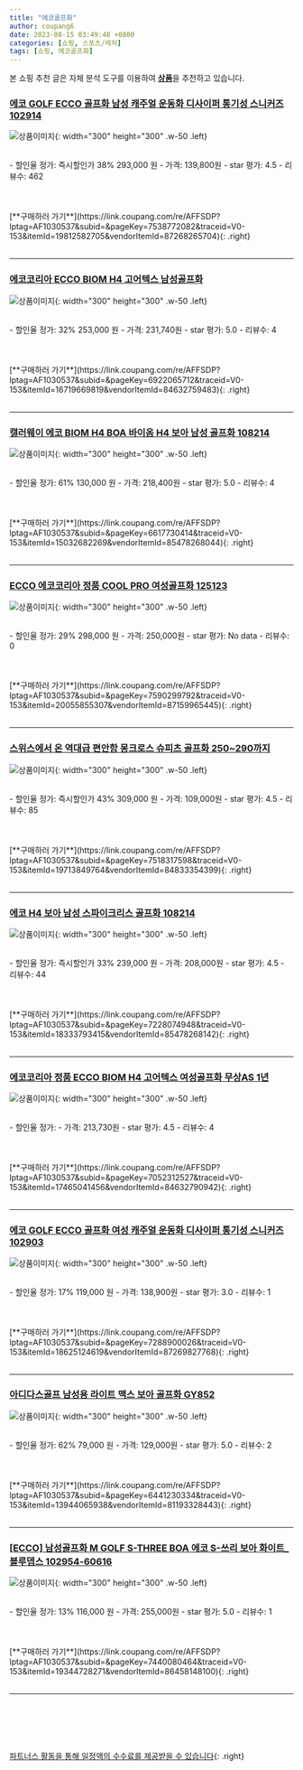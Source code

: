 ```yaml
---
title: "에코골프화"
author: coupang6
date: 2023-08-15 03:49:48 +0800
categories: [쇼핑, 스포츠/레저]
tags: [쇼핑, 에코골프화]
---
```


본 쇼핑 추천 글은 자체 분석 도구를 이용하여 [**상품**](https://link.coupang.com/a/bao1ui)을 추천하고 있습니다.

### [에코 GOLF ECCO 골프화 남성 캐주얼 운동화 디사이퍼 통기성 스니커즈 102914](https://link.coupang.com/re/AFFSDP?lptag=AF1030537&subid=&pageKey=7538772082&traceid=V0-153&itemId=19812582705&vendorItemId=87268265704)

![상품이미지](https://thumbnail8.coupangcdn.com/thumbnails/remote/230x230ex/image/vendor_inventory/3851/d9b0de6ec32e82535b6e306aa9b3cc0dfbcef282094b4287288dfd3b22b9.jpg){: width="300" height="300" .w-50 .left}


<br>
- 할인율 정가: 즉시할인가 38%  293,000   원
- 가격: 139,800원
- star 평가: 4.5
- 리뷰수: 462
<br>
<br>
<br>
<br>
[**구매하러 가기**](https://link.coupang.com/re/AFFSDP?lptag=AF1030537&subid=&pageKey=7538772082&traceid=V0-153&itemId=19812582705&vendorItemId=87268265704){: .right}
<br>
<br>

---

### [에코코리아 ECCO BIOM H4 고어텍스 남성골프화](https://link.coupang.com/re/AFFSDP?lptag=AF1030537&subid=&pageKey=6922065712&traceid=V0-153&itemId=16719669819&vendorItemId=84632759483)

![상품이미지](https://thumbnail6.coupangcdn.com/thumbnails/remote/230x230ex/image/vendor_inventory/c13b/dceb4747f7882619b734d9300baa8f7e71ac2f6f0f6586184e935117c9c9.jpg){: width="300" height="300" .w-50 .left}


<br>
- 할인율 정가: 32%  253,000   원
- 가격: 231,740원
- star 평가: 5.0
- 리뷰수: 4
<br>
<br>
<br>
<br>
[**구매하러 가기**](https://link.coupang.com/re/AFFSDP?lptag=AF1030537&subid=&pageKey=6922065712&traceid=V0-153&itemId=16719669819&vendorItemId=84632759483){: .right}
<br>
<br>

---

### [캘러웨이 에코 BIOM H4 BOA 바이옴 H4 보아 남성 골프화 108214](https://link.coupang.com/re/AFFSDP?lptag=AF1030537&subid=&pageKey=6617730414&traceid=V0-153&itemId=15032682269&vendorItemId=85478268044)

![상품이미지](https://thumbnail10.coupangcdn.com/thumbnails/remote/230x230ex/image/vendor_inventory/6ca2/5f581eb8852c59fee65c490ba6517f5ac12162afd9cbb1ca606f118cc6a9.jpg){: width="300" height="300" .w-50 .left}


<br>
- 할인율 정가: 61%  130,000   원
- 가격: 218,400원
- star 평가: 5.0
- 리뷰수: 4
<br>
<br>
<br>
<br>
[**구매하러 가기**](https://link.coupang.com/re/AFFSDP?lptag=AF1030537&subid=&pageKey=6617730414&traceid=V0-153&itemId=15032682269&vendorItemId=85478268044){: .right}
<br>
<br>

---

### [ECCO 에코코리아 정품 COOL PRO 여성골프화 125123](https://link.coupang.com/re/AFFSDP?lptag=AF1030537&subid=&pageKey=7590299792&traceid=V0-153&itemId=20055855307&vendorItemId=87159965445)

![상품이미지](https://thumbnail6.coupangcdn.com/thumbnails/remote/230x230ex/image/vendor_inventory/d1b9/124044721a25c37e007b440b4a882352e6b00414a7da7b962a58e17c2631.jpg){: width="300" height="300" .w-50 .left}


<br>
- 할인율 정가: 29%  298,000   원
- 가격: 250,000원
- star 평가: No data
- 리뷰수: 0
<br>
<br>
<br>
<br>
[**구매하러 가기**](https://link.coupang.com/re/AFFSDP?lptag=AF1030537&subid=&pageKey=7590299792&traceid=V0-153&itemId=20055855307&vendorItemId=87159965445){: .right}
<br>
<br>

---

### [스위스에서 온 역대급 편안함 몽크로스 슈피츠 골프화 250~290까지](https://link.coupang.com/re/AFFSDP?lptag=AF1030537&subid=&pageKey=7518317598&traceid=V0-153&itemId=19713849764&vendorItemId=84833354399)

![상품이미지](https://thumbnail6.coupangcdn.com/thumbnails/remote/230x230ex/image/vendor_inventory/0cf6/3d3f97ba4f2aa66bf7e5db8d2cfb22b9db2e26edf1c4a4d34093012784a0.jpg){: width="300" height="300" .w-50 .left}


<br>
- 할인율 정가: 즉시할인가 43%  309,000   원
- 가격: 109,000원
- star 평가: 4.5
- 리뷰수: 85
<br>
<br>
<br>
<br>
[**구매하러 가기**](https://link.coupang.com/re/AFFSDP?lptag=AF1030537&subid=&pageKey=7518317598&traceid=V0-153&itemId=19713849764&vendorItemId=84833354399){: .right}
<br>
<br>

---

### [에코 H4 보아 남성 스파이크리스 골프화 108214](https://link.coupang.com/re/AFFSDP?lptag=AF1030537&subid=&pageKey=7228074948&traceid=V0-153&itemId=18333793415&vendorItemId=85478268142)

![상품이미지](https://thumbnail10.coupangcdn.com/thumbnails/remote/230x230ex/image/vendor_inventory/6ca2/5f581eb8852c59fee65c490ba6517f5ac12162afd9cbb1ca606f118cc6a9.jpg){: width="300" height="300" .w-50 .left}


<br>
- 할인율 정가: 즉시할인가 33%  239,000   원
- 가격: 208,000원
- star 평가: 4.5
- 리뷰수: 44
<br>
<br>
<br>
<br>
[**구매하러 가기**](https://link.coupang.com/re/AFFSDP?lptag=AF1030537&subid=&pageKey=7228074948&traceid=V0-153&itemId=18333793415&vendorItemId=85478268142){: .right}
<br>
<br>

---

### [에코코리아 정품 ECCO BIOM H4 고어텍스 여성골프화 무상AS 1년](https://link.coupang.com/re/AFFSDP?lptag=AF1030537&subid=&pageKey=7052312527&traceid=V0-153&itemId=17465041456&vendorItemId=84632790942)

![상품이미지](https://thumbnail6.coupangcdn.com/thumbnails/remote/230x230ex/image/vendor_inventory/de69/2e7515b3a868297080f82200e56b2c40cb6eefa4eda066b5a4ce4f6635ce.jpg){: width="300" height="300" .w-50 .left}


<br>
- 할인율 정가: 
- 가격: 213,730원
- star 평가: 4.5
- 리뷰수: 4
<br>
<br>
<br>
<br>
[**구매하러 가기**](https://link.coupang.com/re/AFFSDP?lptag=AF1030537&subid=&pageKey=7052312527&traceid=V0-153&itemId=17465041456&vendorItemId=84632790942){: .right}
<br>
<br>

---

### [에코 GOLF ECCO 골프화 여성 캐주얼 운동화 디사이퍼 통기성 스니커즈 102903](https://link.coupang.com/re/AFFSDP?lptag=AF1030537&subid=&pageKey=7288900026&traceid=V0-153&itemId=18625124619&vendorItemId=87269827768)

![상품이미지](https://thumbnail6.coupangcdn.com/thumbnails/remote/230x230ex/image/vendor_inventory/fb50/59de9128988559954456869046902303a4b93b2def6954dabdbfa79404c3.jpg){: width="300" height="300" .w-50 .left}


<br>
- 할인율 정가: 17%  119,000   원
- 가격: 138,900원
- star 평가: 3.0
- 리뷰수: 1
<br>
<br>
<br>
<br>
[**구매하러 가기**](https://link.coupang.com/re/AFFSDP?lptag=AF1030537&subid=&pageKey=7288900026&traceid=V0-153&itemId=18625124619&vendorItemId=87269827768){: .right}
<br>
<br>

---

### [아디다스골프 남성용 라이트 맥스 보아 골프화 GY852](https://link.coupang.com/re/AFFSDP?lptag=AF1030537&subid=&pageKey=6441230334&traceid=V0-153&itemId=13944065938&vendorItemId=81193328443)

![상품이미지](https://thumbnail6.coupangcdn.com/thumbnails/remote/230x230ex/image/retail/images/2814943748941656-8c6d7841-e151-4066-927b-5c89c9b015fd.jpg){: width="300" height="300" .w-50 .left}


<br>
- 할인율 정가: 62%  79,000   원
- 가격: 129,000원
- star 평가: 5.0
- 리뷰수: 2
<br>
<br>
<br>
<br>
[**구매하러 가기**](https://link.coupang.com/re/AFFSDP?lptag=AF1030537&subid=&pageKey=6441230334&traceid=V0-153&itemId=13944065938&vendorItemId=81193328443){: .right}
<br>
<br>

---

### [[ECCO] 남성골프화 M GOLF S-THREE BOA 에코 S-쓰리 보아 화이트_블루뎁스 102954-60616](https://link.coupang.com/re/AFFSDP?lptag=AF1030537&subid=&pageKey=7440080464&traceid=V0-153&itemId=19344728271&vendorItemId=86458148100)

![상품이미지](https://thumbnail9.coupangcdn.com/thumbnails/remote/230x230ex/image/vendor_inventory/973b/9d36cf4f9df3cabb53bafa3789f5e854f03775229e30539884797ae4a6b5.jpg){: width="300" height="300" .w-50 .left}


<br>
- 할인율 정가: 13%  116,000   원
- 가격: 255,000원
- star 평가: 5.0
- 리뷰수: 1
<br>
<br>
<br>
<br>
[**구매하러 가기**](https://link.coupang.com/re/AFFSDP?lptag=AF1030537&subid=&pageKey=7440080464&traceid=V0-153&itemId=19344728271&vendorItemId=86458148100){: .right}
<br>
<br>

---
<br><br><br><br><br> [파트너스 활동을 통해 일정액의 수수료를 제공받을 수 있습니다](https://link.coupang.com/a/bao1ui){: .right}